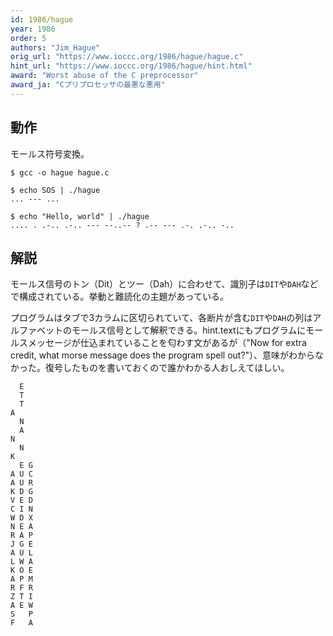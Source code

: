 ```yaml
---
id: 1986/hague
year: 1986
order: 5
authors: "Jim_Hague"
orig_url: "https://www.ioccc.org/1986/hague/hague.c"
hint_url: "https://www.ioccc.org/1986/hague/hint.html"
award: "Worst abuse of the C preprocessor"
award_ja: "Cプリプロセッサの最悪な悪用"
---
```


## 動作

モールス符号変換。

```
$ gcc -o hague hague.c

$ echo SOS | ./hague
... --- ...

$ echo "Hello, world" | ./hague
.... . .-.. .-.. --- --..-- ? .-- --- .-. .-.. -..
```

## 解説

モールス信号のトン（Dit）とツー（Dah）に合わせて、識別子は`DIT`や`DAH`などで構成されている。挙動と難読化の主題があっている。

プログラムはタブで3カラムに区切られていて、各断片が含む`DIT`や`DAH`の列はアルファベットのモールス信号として解釈できる。hint.textにもプログラムにモールスメッセージが仕込まれていることを匂わす文があるが（"Now for extra credit, what morse message does the program spell out?"）、意味がわからなかった。復号したものを書いておくので誰かわかる人おしえてほしい。

```
  E
  T
  T
A
  N
  A
N
  N
K
  E G
A U C
A U R
K D G
V E D
C I N
W D X
N E A
R A P
J G E
A U L
L W A
K O E
A P M
R F R
Z T I
A E W
S   P
F   A
```
